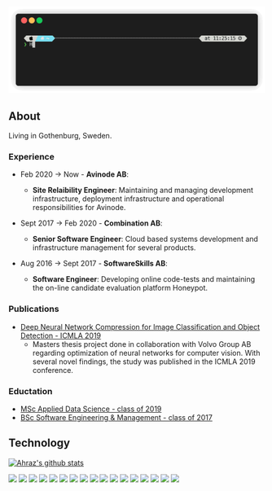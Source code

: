 <p align="center">
  <img src="https://github.com/AhrazA/AhrazA/blob/master/static/terminal.gif?raw=true">
</p>

## About

Living in Gothenburg, Sweden.

### Experience

 - Feb 2020 -> Now - **Avinode AB**:
    - **Site Relaibility Engineer**: Maintaining and managing development infrastructure, deployment infrastructure and operational responsibilities for Avinode.

 - Sept 2017 -> Feb 2020 - **Combination AB**:
    - **Senior Software Engineer**: Cloud based systems development and infrastructure management for several products.

 - Aug 2016 -> Sept 2017 - **SoftwareSkills AB**:
    - **Software Engineer**: Developing online code-tests and maintaining the on-line candidate evaluation platform Honeypot.

### Publications

- [Deep Neural Network Compression for Image Classification and Object Detection - ICMLA 2019](https://arxiv.org/abs/1910.02747)
  - Masters thesis project done in collaboration with Volvo Group AB regarding optimization of neural networks for computer vision. With several novel findings, the study was published in the ICMLA 2019 conference.

### Eductation

- [MSc Applied Data Science - class of 2019](https://www.gu.se/en/study-gothenburg/applied-data-science-masters-programme-n2ads)
- [BSc Software Engineering & Management - class of 2017](https://www.gu.se/en/study-gothenburg/software-engineering-and-management-masters-programme-n2sof)


## Technology

[![Ahraz's github stats](https://github-readme-stats.vercel.app/api?username=AhrazA&count_private=true&show_icons=true&theme=darcula)](https://github.com/anuraghazra/github-readme-stats)

![](https://img.shields.io/badge/OS-Linux-informational?style=flat&logo=Linux&logoColor=white&color=2bbc8a)
![](https://img.shields.io/badge/OS-Windows-informational?style=flat&logo=Windows&logoColor=white&color=2bbc8a)
![](https://img.shields.io/badge/OS-OSX-informational?style=flat&logo=Apple&logoColor=white&color=2bbc8a)
![](https://img.shields.io/badge/EDITOR-Vim-informational?style=flat&logo=Vim&logoColor=white&color=2bbc8a)
![](https://img.shields.io/badge/CODE-Python-informational?style=flat&logo=Python&logoColor=white&color=2bbc8a)
![](https://img.shields.io/badge/CODE-C%23-informational?style=flat&logo=C%20Sharp&logoColor=white&color=2bbc8a)
![](https://img.shields.io/badge/CODE-JavaScript-informational?style=flat&logo=JavaScript&logoColor=white&color=2bbc8a)
![](https://img.shields.io/badge/CODE-Golang-informational?style=flat&logo=Golang&logoColor=white&color=2bbc8a)
![](https://img.shields.io/badge/TOOLS-Docker-informational?style=flat&logo=Docker&logoColor=white&color=2bbc8a)
![](https://img.shields.io/badge/TOOLS-Kubernetes-informational?style=flat&logo=Kubernetes&logoColor=white&color=2bbc8a)
![](https://img.shields.io/badge/TOOLS-Helm-informational?style=flat&logo=Helm&logoColor=white&color=2bbc8a)
![](https://img.shields.io/badge/TOOLS-Terraform-informational?style=flat&logo=Terraform&logoColor=white&color=2bbc8a)
![](https://img.shields.io/badge/TOOLS-ELK%20Stack-informational?style=flat&logo=Elastic%20Stack&logoColor=white&color=2bbc8a)
![](https://img.shields.io/badge/TOOLS-RabbitMQ-informational?style=flat&logo=RabbitMQ&logoColor=white&color=2bbc8a)
![](https://img.shields.io/badge/TOOLS-Grafana-informational?style=flat&logo=Grafana&logoColor=white&color=2bbc8a)
![](https://img.shields.io/badge/TOOLS-InfluxDB-informational?style=flat&logo=InfluxDB&logoColor=white&color=2bbc8a)
![](https://img.shields.io/badge/CLOUD-Azure-informational?style=flat&logo=Microsoft%20Azure&logoColor=white&color=2bbc8a)

